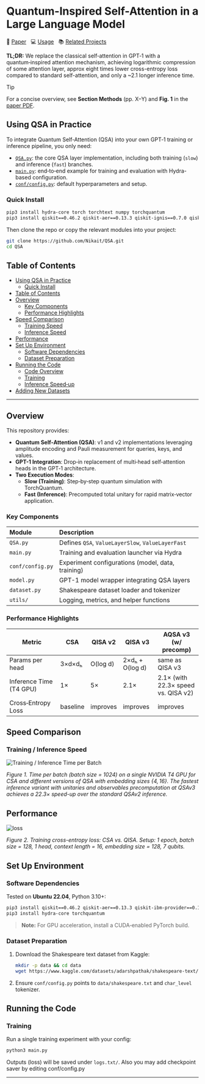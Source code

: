 # Quantum-Inspired Self-Attention in a Large Language Model<!-- omit in toc -->

:scroll: [Paper](https://arxiv.org/abs/your-paper-id)  &nbsp; :computer: [Usage](#using-qsa-in-practice)  &nbsp; :books: [Related Projects](https://github.com/Nikait/QISA)

**TL;DR:** We replace the classical self‑attention in GPT‑1 with a quantum‑inspired attention mechanism, achieving logarithmic compression of some attention layer, approx eight times lower cross-entropy loss compared to standard self-attention, and only a ~2.1 longer inference time.

> [!TIP]
> For a concise overview, see **Section Methods** (pp. X–Y) and **Fig. 1** in the [paper PDF](https://arxiv.org/pdf/your-paper-id.pdf).

## Using QSA in Practice

To integrate Quantum Self‑Attention (QSA) into your own GPT‑1 training or inference pipeline, you only need:

- [`QSA.py`](QSA.py): the core QSA layer implementation, including both training (`slow`) and inference (`fast`) branches.
- [`main.py`](main.py): end‑to‑end example for training and evaluation with Hydra-based configuration.
- [`conf/config.py`](conf/config.py): default hyperparameters and setup.

### Quick Install

```bash
pip3 install hydra-core torch torchtext numpy torchquantum
pip3 install qiskit==0.46.2 qiskit-aer==0.13.3 qiskit-ignis==0.7.0 qiskit-terra==0.46.2
```

Then clone the repo or copy the relevant modules into your project:

```bash
git clone https://github.com/Nikait/QSA.git
cd QSA
``` 

## Table of Contents

- [Using QSA in Practice](#using-qsa-in-practice)
  - [Quick Install](#quick-install)
- [Table of Contents](#table-of-contents)
- [Overview](#overview)
  - [Key Components](#key-components)
  - [Performance Highlights](#performance-highlights)
- [Speed Comparison](#speed-comparison)
  - [Training Speed](#training-speed)
  - [Inference Speed](#inference-speed)
- [Performance](#performance)
- [Set Up Environment](#set-up-environment)
  - [Software Dependencies](#software-dependencies)
  - [Dataset Preparation](#dataset-preparation)
- [Running the Code](#running-the-code)
  - [Code Overview](#code-overview)
  - [Training](#training)
  - [Inference Speed‑up](#inference-speedup)
- [Adding New Datasets](#adding-new-datasets)

---

## Overview

This repository provides:

- **Quantum Self‑Attention (QSA)**: v1 and v2 implementations leveraging amplitude encoding and Pauli measurement for queries, keys, and values.
- **GPT-1 Integration**: Drop‑in replacement of multi‑head self‑attention heads in the GPT‑1 architecture.
- **Two Execution Modes**:
  - **Slow (Training)**: Step‑by‑step quantum simulation with TorchQuantum.
  - **Fast (Inference)**: Precomputed total unitary for rapid matrix‑vector application.

### Key Components

| Module                     | Description                                      |
| :------------------------- | :----------------------------------------------- |
| `QSA.py`                   | Defines `QSA`, `ValueLayerSlow`, `ValueLayerFast` |
| `main.py`                  | Training and evaluation launcher via Hydra        |
| `conf/config.py`           | Experiment configurations (model, data, training) |
| `model.py`                 | GPT-1 model wrapper integrating QSA layers        |
| `dataset.py`               | Shakespeare dataset loader and tokenizer         |
| `utils/`                   | Logging, metrics, and helper functions           |


### Performance Highlights

| Metric                  | CSA          | QISA v2          | QISA v3           | AQSA v3 (w/ precomp)               |
| ----------------------- | ------------ | ---------------- | ----------------- | ---------------------------------- |
| Params per head         | 3×d×dₕ       | O(log d)         | 2×dₕ + O(log d)    | same as QISA v3                    |
| Inference Time (T4 GPU) | 1×           | 5×               | 2.1×              | 2.1× (with 22.3× speed vs. QISA v2) |
| Cross‑Entropy Loss      | baseline     | improves         | improves          | improves                           |

## Speed Comparison

### Training / Inference Speed

![Training / Inference Time per Batch](https://github.com/user-attachments/assets/95094ce5-47b1-4366-9c2a-557fe7f2f81d)

*Figure 1. Time per batch (batch size = 1024) on a single NVIDIA T4 GPU for CSA and different versions of QSA with embedding sizes $\{4, 16\}$. The fastest inference variant with unitaries and observables precomputation at QSAv3 achieves a 22.3$\times$ speed-up over the standard QSAv2 inference.*


## Performance
![loss](https://github.com/user-attachments/assets/23dbb511-da43-4224-af58-497d3062e313)

*Figure 2. Training cross-entropy loss: CSA vs. QISA. Setup: 1 epoch, batch size = 128, 1 head, context length = 16, embedding size = 128, 7 qubits.*

## Set Up Environment

### Software Dependencies

Tested on **Ubuntu 22.04**, Python 3.10+:

```bash
pip3 install qiskit==0.46.2 qiskit-aer==0.13.3 qiskit-ibm-provider==0.10.0 qiskit-ibm-runtime==0.20.0 qiskit-ibmq-provider==0.19.0 qiskit-ignis==0.7.0 qiskit-terra==0.46.2 
pip3 install hydra-core torchquantum
```

> **Note:** For GPU acceleration, install a CUDA‑enabled PyTorch build.

### Dataset Preparation

1. Download the Shakespeare text dataset from Kaggle:
   ```bash
   mkdir -p data && cd data
   wget https://www.kaggle.com/datasets/adarshpathak/shakespeare-text/download -O shakespeare.txt
   ```
2. Ensure `conf/config.py` points to `data/shakespeare.txt` and `char_level` tokenizer.



## Running the Code


### Training

Run a single training experiment with your config:

```bash
python3 main.py
```

Outputs (loss) will be saved under `logs.txt/`.
Also you may add checkpoint saver by editing conf/config.py


---



